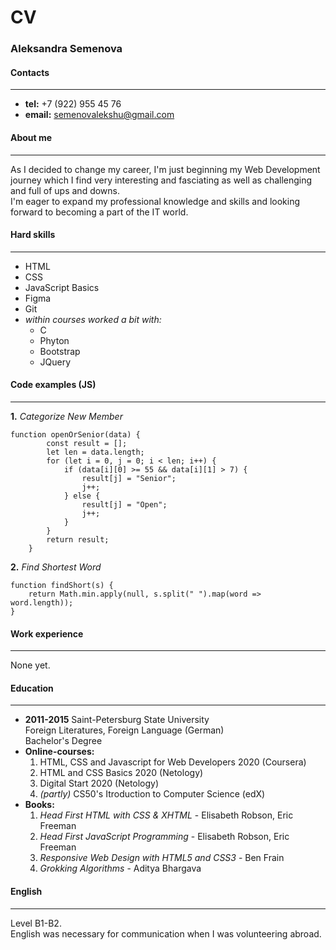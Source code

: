 # CV
### Aleksandra Semenova
#### Contacts
---
* **tel:** +7 (922) 955 45 76
* **email:** semenovalekshu@gmail.com
#### About me
---
As I decided to change my career, I'm just beginning my Web Development journey which I find very interesting and fasciating as well as challenging and full of ups and downs.\
I'm eager to expand my professional knowledge and skills and looking forward to becoming a part of the IT world.
#### Hard skills
---
* HTML
* CSS
* JavaScript Basics
* Figma
* Git
* *within courses worked a bit with:*
    * C
    * Phyton
    * Bootstrap
    * JQuery
#### Code examples (JS)
---
**1.** *Categorize New Member*
```
function openOrSenior(data) {
        const result = [];
        let len = data.length;
        for (let i = 0, j = 0; i < len; i++) {
            if (data[i][0] >= 55 && data[i][1] > 7) {
                result[j] = "Senior";
                j++;
            } else {
                result[j] = "Open";
                j++;
            }
        }
        return result;
    }
```
**2.** *Find Shortest Word*
```
function findShort(s) {
    return Math.min.apply(null, s.split(" ").map(word => word.length));
}
```
#### Work experience
---
None yet.
#### Education
---
* **2011-2015**
Saint-Petersburg State University\
Foreign Literatures, Foreign Language (German)\
Bachelor's Degree
* **Online-courses:**
    1. HTML, CSS and Javascript for Web Developers 2020 (Coursera)
    2. HTML and CSS Basics 2020 (Netology)
    3. Digital Start 2020 (Netology)
    4. *(partly)* CS50's Itroduction to Computer Science (edX)
* **Books:**
    1. *Head First HTML with CSS & XHTML* -  Elisabeth Robson, Eric Freeman
    2. *Head First JavaScript Programming* -  Elisabeth Robson, Eric Freeman
    3. *Responsive Web Design with HTML5 and CSS3* - Ben Frain
    4. *Grokking Algorithms* - Aditya Bhargava
#### English
---
Level B1-B2.\
English was necessary for communication when I was volunteering abroad.

